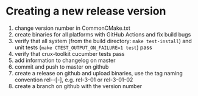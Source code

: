 # Creating a new release version

1. change version number in CommonCMake.txt
2. create binaries for all platforms with GitHub Actions and fix build bugs
3. verify that all system (from the build directory: `make test-install`) and unit tests (`make CTEST_OUTPUT_ON_FAILURE=1 test`) pass
4. verify that crux-toolkit cucumber tests pass
5. add information to changelog on master
6. commit and push to master on github
7. create a release on github and upload binaries, use the tag naming convention rel-<major>-<minor>[-<patch>], e.g. rel-3-01 or rel-3-01-02
8. create a branch on github with the version number
